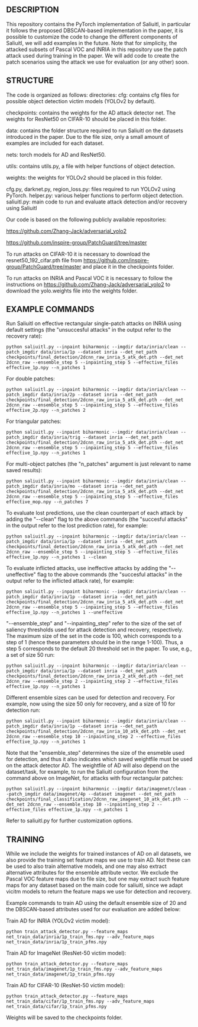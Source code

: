 ## DESCRIPTION

This repository contains the PyTorch implementation of Saliuitl, in particular it follows the proposed DBSCAN-based implementation in the paper, it is possible to customize the code to change the different components of Saliuitl, we will add examples in the future. Note that for simplicity, the attacked subsets of Pascal VOC and INRIA in this repository use the patch attack used during training in the paper. We will add code to create the patch scenarios using the attack we use for evaluation (or any other) soon. 

## STRUCTURE
The code is organized as follows:
directories:
cfg: contains cfg files for possible object detection victim models (YOLOv2 by default).

checkpoints: contains the weights for the AD attack detector net. The weights for ResNet50 on CIFAR-10 should be placed in this folder.

data: contains the folder structure required to run Saliuitl on the datasets introduced in the paper. Due to the file size, only a small amount of examples are included for each dataset.

nets: torch models for AD and ResNet50.

utils: contains utils.py, a file with helper functions of object detection.

weights: the weights for YOLOv2 should be placed in this folder.

cfg.py, darknet.py, region_loss.py: files required to run YOLOv2 using PyTorch.
helper.py: various helper functions to perform object detection.
saliuitl.py: main code to run and evaluate attack detection and/or recovery using Saliuitl

Our code is based on the following publicly available repositories:

https://github.com/Zhang-Jack/adversarial_yolo2

https://github.com/inspire-group/PatchGuard/tree/master

To run attacks on CIFAR-10 it is necessary to download the resnet50_192_cifar.pth file from https://github.com/inspire-group/PatchGuard/tree/master and place it in the checkpoints folder.

To run attacks on INRIA and Pascal VOC it is necessary to follow the instructions on https://github.com/Zhang-Jack/adversarial_yolo2 to download the yolo.weights file into the weights folder.

## EXAMPLE COMMANDS
Run Saliuitl on effective rectangular single-patch attacks on INRIA using default settings (the "unsuccesful attacks" in the output refer to the recovery rate):
```
python saliuitl.py --inpaint biharmonic --imgdir data/inria/clean --patch_imgdir data/inria/1p --dataset inria --det_net_path checkpoints/final_detection/2dcnn_raw_inria_5_atk_det.pth --det_net 2dcnn_raw --ensemble_step 5 --inpainting_step 5 --effective_files effective_1p.npy --n_patches 1
```


For double patches:
```
python saliuitl.py --inpaint biharmonic --imgdir data/inria/clean --patch_imgdir data/inria/2p --dataset inria --det_net_path checkpoints/final_detection/2dcnn_raw_inria_5_atk_det.pth --det_net 2dcnn_raw --ensemble_step 5 --inpainting_step 5 --effective_files effective_2p.npy --n_patches 2
```

For triangular patches:
```
python saliuitl.py --inpaint biharmonic --imgdir data/inria/clean --patch_imgdir data/inria/trig --dataset inria --det_net_path checkpoints/final_detection/2dcnn_raw_inria_5_atk_det.pth --det_net 2dcnn_raw --ensemble_step 5 --inpainting_step 5 --effective_files effective_1p.npy --n_patches 1
```

For multi-object patches (the "n_patches" argument is just relevant to name saved results):
```
python saliuitl.py --inpaint biharmonic --imgdir data/inria/clean --patch_imgdir data/inria/mo --dataset inria --det_net_path checkpoints/final_detection/2dcnn_raw_inria_5_atk_det.pth --det_net 2dcnn_raw --ensemble_step 5 --inpainting_step 5 --effective_files effective_mop.npy --n_patches 7
```

To evaluate lost predictions, use the clean counterpart of each attack by adding the "--clean" flag to the above commands (the "succesful attacks" in the output refer to the lost prediction rate), for example:
```
python saliuitl.py --inpaint biharmonic --imgdir data/inria/clean --patch_imgdir data/inria/1p --dataset inria --det_net_path checkpoints/final_detection/2dcnn_raw_inria_5_atk_det.pth --det_net 2dcnn_raw --ensemble_step 5 --inpainting_step 5 --effective_files effective_1p.npy --n_patches 1 --clean
```

To evaluate inflicted attacks, use ineffective attacks by adding the "--uneffective" flag to the above commands (the "succesful attacks" in the output refer to the inflicted attack rate), for example:
```
python saliuitl.py --inpaint biharmonic --imgdir data/inria/clean --patch_imgdir data/inria/1p --dataset inria --det_net_path checkpoints/final_detection/2dcnn_raw_inria_5_atk_det.pth --det_net 2dcnn_raw --ensemble_step 5 --inpainting_step 5 --effective_files effective_1p.npy --n_patches 1 --uneffective
```

"--ensemble_step" and "--inpainting_step" refer to the size of the set of saliency thresholds used for attack detection and recovery, respectively. The maximum size of the set in the code is 100, which corresponds to a step of 1 (hence these parameters should be in the range 1-100).
Thus, a step 5 corresponds to the default 20 threshold set in the paper. To use, e.g., a set of size 50 run:
```
python saliuitl.py --inpaint biharmonic --imgdir data/inria/clean --patch_imgdir data/inria/1p --dataset inria --det_net_path checkpoints/final_detection/2dcnn_raw_inria_2_atk_det.pth --det_net 2dcnn_raw --ensemble_step 2 --inpainting_step 2 --effective_files effective_1p.npy --n_patches 1
```

Different ensemble sizes can be used for detection and recovery. For example, now using the size 50 only for recovery, and a size of 10 for detection run:
```
python saliuitl.py --inpaint biharmonic --imgdir data/inria/clean --patch_imgdir data/inria/1p --dataset inria --det_net_path checkpoints/final_detection/2dcnn_raw_inria_10_atk_det.pth --det_net 2dcnn_raw --ensemble_step 10 --inpainting_step 2 --effective_files effective_1p.npy --n_patches 1
```
Note that the "ensemble_step" determines the size of the ensmeble used for detection, and thus it also indicates which saved weightfile must be used on the attack detector AD.
The weightfile of AD will also depend on the dataset/task, for example, to run the Saliuitl configuration from the command above on ImageNet, for attacks with four rectangular patches:
```
python saliuitl.py --inpaint biharmonic --imgdir data/imagenet/clean --patch_imgdir data/imagenet/4p --dataset imagenet --det_net_path checkpoints/final_classification/2dcnn_raw_imagenet_10_atk_det.pth --det_net 2dcnn_raw --ensemble_step 10 --inpainting_step 2 --effective_files effective_1p.npy --n_patches 1
```

Refer to saliuitl.py for further customization options.

## TRAINING
While we include the weights for trained instances of AD on all datasets, we also provide the training set feature maps we use to train AD. Not these can be used to also train alternative models, and one may also extract alternative attributes for the ensemble attribute vector. We exclude the Pascal VOC feature maps due to file size, but one may extract such feature maps for any dataset based on the main code for saliuitl, since we adapt vicitm models to return the feature maps we use for detection and recovery.

Example commands to train AD using the default ensemble size of 20 and the DBSCAN-based attributes used for our evaluation are added below:

Train AD for INRIA (YOLOv2 victim model):
```
python train_attack_detector.py --feature_maps net_train_data/inria/1p_train_fms.npy --adv_feature_maps net_train_data/inria/1p_train_pfms.npy
```
Train AD for ImageNet (ResNet-50 victim model):
```
python train_attack_detector.py --feature_maps net_train_data/imagenet/1p_train_fms.npy --adv_feature_maps net_train_data/imagenet/1p_train_pfms.npy
```
Train AD for CIFAR-10 (ResNet-50 victim model):
```
python train_attack_detector.py --feature_maps net_train_data/cifar/1p_train_fms.npy --adv_feature_maps net_train_data/cifar/1p_train_pfms.npy
```

Weights will be saved to the checkpoints folder.
